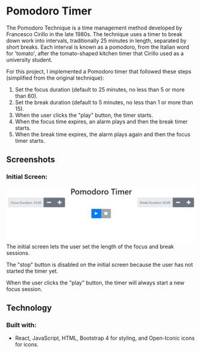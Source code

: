 # Pomodoro Timer
The Pomodoro Technique is a time management method developed by Francesco Cirillo in the late 1980s.
The technique uses a timer to break down work into intervals, traditionally 25 minutes in length, separated by short breaks. 
Each interval is known as a pomodoro, from the Italian word for 'tomato', after the tomato-shaped kitchen timer that Cirillo used as a university student.

For this project, I implemented a Pomodoro timer that followed these steps (simplified from the original technique):

1. Set the focus duration (default to 25 minutes, no less than 5 or more than 60).
2. Set the break duration (default to 5 minutes, no less than 1 or more than 15).
3. When the user clicks the "play" button, the timer starts.
4. When the focus time expires, an alarm plays and then the break timer starts.
5. When the break time expires, the alarm plays again and then the focus timer starts.

## Screenshots
### Initial Screen:
![initial screen](/screenshots/starting-screen.jpg)
The initial screen lets the user set the length of the focus and break sessions.

The "stop" button is disabled on the initial screen because the user has not started the timer yet.

When the user clicks the "play" button, the timer will always start a new focus session.



## Technology
### Built with:
- React, JavaScript, HTML, Bootstrap 4 for styling, and Open-Iconic icons for icons.
